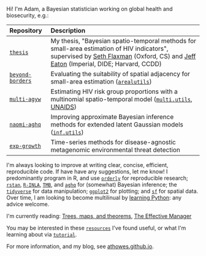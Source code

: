 Hi!
I'm Adam, a Bayesian statistician working on global health and biosecurity, e.g.:

| Repository | Description |
|:---|:----|
| [`thesis`](https://github.com/athowes/thesis) | My thesis, "Bayesian spatio-temporal methods for small-area estimation of HIV indicators", supervised by [Seth Flaxman](https://www.cs.ox.ac.uk/people/seth.flaxman/) (Oxford, CS) and [Jeff Eaton](https://ccdd.hsph.harvard.edu/people/jeff-eaton/) (Imperial, DIDE; Harvard, CCDD) |
| [`beyond-borders`](https://github.com/athowes/beyond-borders) | Evaluating the suitability of spatial adjacency for small-area estimation ([`arealutils`](https://github.com/athowes/arealutils))
| [`multi-agyw`](https://github.com/athowes/multi-agyw) | Estimating HIV risk group proportions with a multinomial spatio-temporal model ([`multi.utils`](https://github.com/athowes/multi.utils), [UNAIDS](https://hivtools.unaids.org/pse/](https://hivtools.unaids.org/shipp/)))
| [`naomi-aghq`](https://github.com/athowes/naomi-aghq) | Improving approximate Bayesian inference methods for extended latent Gaussian models ([`inf.utils`](https://github.com/athowes/inf.utils))
| [`exp-growth`](https://github.com/athowes/exp-growth) | Time-series methods for disease-agnostic metagenomic environmental threat detection

I'm always looking to improve at writing clear, concise, efficient, reproducible code.
If have have any suggestions, let me know!
I predominantly program in R, and use [`orderly`](https://github.com/vimc/orderly) for reproducible research; [`rstan`](https://mc-stan.org/), [`R-INLA`](https://www.r-inla.org/), [`TMB`](https://kaskr.github.io/adcomp/Introduction.html), and [`aghq`](https://github.com/awstringer1/aghq) for (somewhat) Bayesian inference; the [`tidyverse`](https://dplyr.tidyverse.org/) for data manipulation; [`ggplot2`](https://ggplot2.tidyverse.org/) for plotting; and [`sf`](https://r-spatial.github.io/sf/) for spatial data.
Over time, I am looking to become multilinual by [learning Python](https://github.com/athowes/tutorial?tab=readme-ov-file#learning-python-as-an-r-user): any advice welcome.

I'm currently reading: [Trees, maps, and theorems](https://www.principiae.be/X0100.php), [The Effective Manager](https://www.manager-tools.com/products/effective-manager-book-second-edition)

You may be interested in these [`resources`](https://github.com/athowes/resources) I've found useful, or what I'm learning about via [`tutorial`](https://github.com/athowes/tutorial).

For more information, and my blog, see [athowes.github.io](https://athowes.github.io/).
